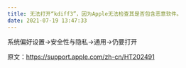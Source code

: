 ```yaml
---
title: 无法打开“kdiff3”，因为Apple无法检查其是否包含恶意软件。
date: 2021-07-19 13:47:33
---
```


系统偏好设置->安全性与隐私->通用->仍要打开

原文：<https://support.apple.com/zh-cn/HT202491>

